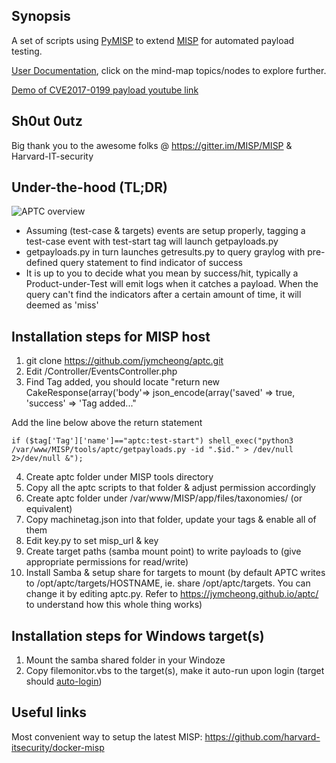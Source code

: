 ## Synopsis

A set of scripts using [PyMISP](https://github.com/MISP/PyMISP) to extend [MISP](https://github.com/MISP/MISP) for automated payload testing.

[User Documentation](https://jymcheong.github.io/aptc/), click on the mind-map topics/nodes to explore further.

[Demo of CVE2017-0199 payload youtube link](https://www.youtube.com/watch?v=mASJv_2HZbM)

## Sh0ut 0utz
Big thank you to the awesome folks @ https://gitter.im/MISP/MISP & Harvard-IT-security

## Under-the-hood (TL;DR)
![APTC overview](https://cdn-images-1.medium.com/max/2000/1*G6LukbBiZRgo2Nz9vPvV7w.png)

- Assuming (test-case & targets) events are setup properly, tagging a test-case event with test-start tag will launch getpayloads.py
- getpayloads.py in turn launches getresults.py to query graylog with pre-defined query statement to find indicator of success
- It is up to you to decide what you mean by success/hit, typically a Product-under-Test will emit logs when it catches a payload. When the query can't find the indicators after a certain amount of time, it will deemed as 'miss'

## Installation steps for MISP host
1. git clone https://github.com/jymcheong/aptc.git
2. Edit <path to misp app>/Controller/EventsController.php
3. Find Tag added, you should locate "return new CakeResponse(array('body'=> json_encode(array('saved' => true, 'success' => 'Tag added..."

Add the line below above the return statement
```
if ($tag['Tag']['name']=="aptc:test-start") shell_exec("python3 /var/www/MISP/tools/aptc/getpayloads.py -id ".$id." > /dev/null 2>/dev/null &");
```
4. Create aptc folder under MISP tools directory 
5. Copy all the aptc scripts to that folder & adjust permission accordingly
6. Create aptc folder under /var/www/MISP/app/files/taxonomies/ (or equivalent) 
7. Copy machinetag.json into that folder, update your tags & enable all of them
8. Edit key.py to set misp_url & key
9. Create target paths (samba mount point) to write payloads to (give appropriate permissions for read/write)
10. Install Samba & setup share for targets to mount (by default APTC writes to /opt/aptc/targets/HOSTNAME, ie. share /opt/aptc/targets. You can change it by editing aptc.py. Refer to https://jymcheong.github.io/aptc/ to understand how this whole thing works)

## Installation steps for Windows target(s)
1. Mount the samba shared folder in your Windoze
2. Copy filemonitor.vbs to the target(s), make it auto-run upon login (target should [auto-login](https://technet.microsoft.com/en-us/library/ee872306.aspx))

## Useful links
Most convenient way to setup the latest MISP: https://github.com/harvard-itsecurity/docker-misp



